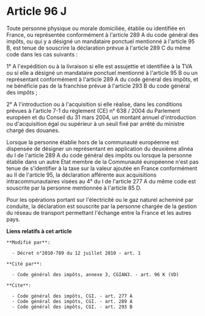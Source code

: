 # Article 96 J

Toute personne physique ou morale domiciliée, établie ou identifiée en France, ou représentée conformément à l'article 289 A
du code général des impôts, ou qui y a désigné un mandataire ponctuel mentionné à l'article 95 B, est tenue de souscrire la
déclaration prévue à l'article 289 C du même code dans les cas suivants : 

1° A l'expédition ou à la livraison si elle est assujettie et identifiée à la TVA ou si elle a désigné un mandataire ponctuel
mentionné à l'article 95 B ou un représentant conformément à l'article 289 A du code général des impôts, et ne bénéficie pas
de la franchise prévue à l'article 293 B du code général des impôts ; 

2° A l'introduction ou à l'acquisition si elle réalise, dans les conditions prévues à l'article 7-1 du règlement (CE) n°
638 / 2004 du Parlement européen et du Conseil du 31 mars 2004, un montant annuel d'introduction ou d'acquisition égal ou
supérieur à un seuil fixé par arrêté du ministre chargé des douanes. 

Lorsque la personne établie hors de la communauté européenne est dispensée de désigner un représentant en application du
deuxième alinéa du I de l'article 289 A du code général des impôts ou lorsque la personne établie dans un autre Etat membre
de la Communauté européenne n'est pas tenue de s'identifier à la taxe sur la valeur ajoutée en France conformément au II de
l'article 95, la déclaration afférente aux acquisitions intracommunautaires visées au 4° du I de l'article 277 A du même code
est souscrite par la personne mentionnée à l'article 85 D. 

Pour les opérations portant sur l'électricité ou le gaz naturel acheminé par conduite, la déclaration est souscrite par la
personne chargée de la gestion du réseau de transport permettant l'échange entre la France et les autres pays.

**Liens relatifs à cet article**

	**Modifié par**:

	  - Décret n°2010-789 du 12 juillet 2010 - art. 1

	**Cité par**:

	  - Code général des impôts, annexe 3, CGIAN3. - art. 96 K (VD)

	**Cite**:

	  - Code général des impôts, CGI. - art. 277 A
	  - Code général des impôts, CGI. - art. 289 A
	  - Code général des impôts, CGI. - art. 293 B
